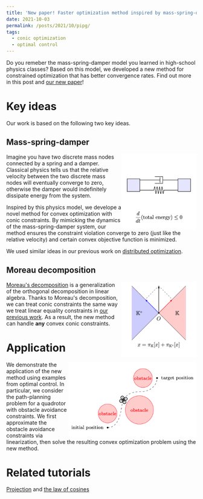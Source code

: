 ```yaml
---
title: 'New paper! Faster optimization method inspired by mass-spring-damper'
date: 2021-10-03
permalink: /posts/2021/10/pipg/
tags:
  - conic optimization
  - optimal control
---
```


Do you remeber the mass-spring-damper model you learned in high-school physics classes? Based on this model, we developed a new method for constrained optimization that has better convergence rates. Find out more in this post and [our new paper](https://arxiv.org/pdf/2108.10260.pdf)! 

# Key ideas

Our work is based on the following two key ideas.

## Mass-spring-damper

<img src="/images/msd.png" width="200" height="200" img align='right'>

Imagine you have two discrete mass nodes connected by a spring and a damper. Classical physics tells us that the relative velocity between the two discrete mass nodes will eventually converge to zero, otherwise the damper would indefinitely dissipate energy from the system.

Inspired by this physics model, we develope a novel method for convex optimization with conic constraints. By mimicking the dynamics of the mass-spring-damper system, our method ensures the constraint violation converge to zero (just like the relative velocity) and certain convex objective function is minimized.

We used similar ideas in our previous work on [distributed optimization](https://arxiv.org/pdf/1911.06273.pdf).

## Moreau decomposition

<img src="/images/Moreau.png" width="200" height="200" img align='right' title="Moreau's decomposition">

[Moreau's decomposition](https://www.convexoptimization.com/wikimization/index.php/Moreau%27s_decomposition_theorem) is a generalization of the orthogonal decomposition in linear algebra. Thanks to Moreau's decomposition, we can treat conic constraints the same way we treat linear equality constraints in [our previous work](https://arxiv.org/pdf/2009.06980.pdf). As a result, the new method can handle **any** convex conic constraints.  

# Application

<img src="/images/quad_path.png" width="341" height="200" img align='right'>

We demonstrate the application of the new method using examples from optimal control. In particular, we consider the path-planning problem for a quadrotor with obstacle avoidance constraints. We first approximate the obstacle avoidance constraints via linearization, then solve the resulting convex optimization problem using the new method.

# Related tutorials

[Projection](https://yueyu19.github.io/teaching/projection) and [the law of cosines](https://yueyu19.github.io/teaching/law-of-cosines)
